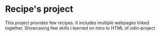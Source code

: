 <h1>Recipe's project</h1>
<p>This project provides few recipes. It includes multiple webpages linked together. Showcasing few skills i learned on intro to HTML of odin-project</p>

